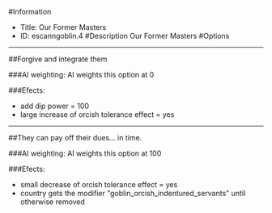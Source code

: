 #Information
 - Title: Our Former Masters
 - ID: escanngoblin.4
#Description
Our Former Masters
#Options

___
##Forgive and integrate them

###AI weighting:
AI weights this option at 0


###Efects:<ul><li>add dip power = 100</li><li>large increase of orcish tolerance effect = yes</li></ul>

___
##They can pay off their dues... in time.

###AI weighting:
AI weights this option at 100


###Efects:<ul><li>small decrease of orcish tolerance effect = yes</li><li>country gets the modifier "goblin_orcish_indentured_servants" until otherwise removed</li></ul>
